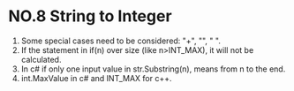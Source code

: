 # NO.8 String to Integer
1. Some special cases need to be considered: "+", "", " ".
2. If the statement in if(n) over size (like n>INT_MAX), it will not be calculated.
3. In c# if only one input value in str.Substring(n), means from n to the end.
4. int.MaxValue in c# and INT_MAX for c++.